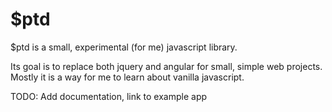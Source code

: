 # $ptd

$ptd is a small, experimental (for me) javascript library.

Its goal is to replace both jquery and angular for small, simple web projects. Mostly it is a way for me to learn about vanilla javascript.

TODO: Add documentation, link to example app
